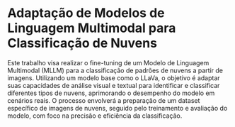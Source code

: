 # Adaptação de Modelos de Linguagem Multimodal para Classificação de Nuvens
Este trabalho visa realizar o fine-tuning de um Modelo de Linguagem Multimodal (MLLM) para a classificação de padrões de nuvens a partir de imagens. Utilizando um modelo base como o LLaVa, o objetivo é adaptar suas capacidades de análise visual e textual para identificar e classificar diferentes tipos de nuvens, aprimorando o desempenho do modelo em cenários reais. O processo envolverá a preparação de um dataset específico de imagens de nuvens, seguido pelo treinamento e avaliação do modelo, com foco na precisão e eficiência da classificação.
